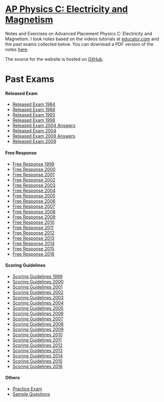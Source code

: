 # [AP Physics C: Electricity and Magnetism](https://em.shawnzhong.com)
Notes and Exercises on Advanced Placement Physics C: Electricity and Magnetism. I took notes based on the videos tutorials at [educator.com](https://www.educator.com/physics/ap-physics-c-electricity-magnetism/fullerton/) and the past exams collected below. You can download a PDF version of the notes  <a href="AP-Physics-C-Electricity-and-Magnetism.pdf"  target="_blank" >here</a>. 

The source for the website is hosted on [GitHub](https://github.com/ShawnZhong/AP-Physics-C-Electricity-and-Magnetism). 

# Past Exams

#### Released Exam
* <a href="exams/Released Exam 1984.pdf" target="_blank">Released Exam 1984</a>
* <a href="exams/Released Exam 1988.pdf" target="_blank">Released Exam 1988</a>
* <a href="exams/Released Exam 1993.pdf" target="_blank">Released Exam 1993</a>
* <a href="exams/Released Exam 1998.pdf" target="_blank">Released Exam 1998</a>
* <a href="exams/Released Exam 2004 Answers.pdf" target="_blank">Released Exam 2004 Answers</a>
* <a href="exams/Released Exam 2004.pdf" target="_blank">Released Exam 2004</a>
* <a href="exams/Released Exam 2009 Answers.pdf" target="_blank">Released Exam 2009 Answers</a>
* <a href="exams/Released Exam 2009.pdf" target="_blank">Released Exam 2009</a>

#### Free Response

* <a href="exams/Free Response 1999.pdf" target="_blank">Free Response 1999</a>
* <a href="exams/Free Response 2000.pdf" target="_blank">Free Response 2000</a>
* <a href="exams/Free Response 2001.pdf" target="_blank">Free Response 2001</a>
* <a href="exams/Free Response 2002.pdf" target="_blank">Free Response 2002</a>
* <a href="exams/Free Response 2003.pdf" target="_blank">Free Response 2003</a>
* <a href="exams/Free Response 2004.pdf" target="_blank">Free Response 2004</a>
* <a href="exams/Free Response 2005.pdf" target="_blank">Free Response 2005</a>
* <a href="exams/Free Response 2006.pdf" target="_blank">Free Response 2006</a>
* <a href="exams/Free Response 2007.pdf" target="_blank">Free Response 2007</a>
* <a href="exams/Free Response 2008.pdf" target="_blank">Free Response 2008</a>
* <a href="exams/Free Response 2009.pdf" target="_blank">Free Response 2009</a>
* <a href="exams/Free Response 2010.pdf" target="_blank">Free Response 2010</a>
* <a href="exams/Free Response 2011.pdf" target="_blank">Free Response 2011</a>
* <a href="exams/Free Response 2012.pdf" target="_blank">Free Response 2012</a>
* <a href="exams/Free Response 2013.pdf" target="_blank">Free Response 2013</a>
* <a href="exams/Free Response 2014.pdf" target="_blank">Free Response 2014</a>
* <a href="exams/Free Response 2015.pdf" target="_blank">Free Response 2015</a>
* <a href="exams/Free Response 2016.pdf" target="_blank">Free Response 2016</a>

#### Scoring Guidelines

* <a href="exams/Scoring Guidelines 1999.pdf" target="_blank">Scoring Guidelines 1999</a>
* <a href="exams/Scoring Guidelines 2000.pdf" target="_blank">Scoring Guidelines 2000</a>
* <a href="exams/Scoring Guidelines 2001.pdf" target="_blank">Scoring Guidelines 2001</a>
* <a href="exams/Scoring Guidelines 2002.pdf" target="_blank">Scoring Guidelines 2002</a>
* <a href="exams/Scoring Guidelines 2003.pdf" target="_blank">Scoring Guidelines 2003</a>
* <a href="exams/Scoring Guidelines 2004.pdf" target="_blank">Scoring Guidelines 2004</a>
* <a href="exams/Scoring Guidelines 2005.pdf" target="_blank">Scoring Guidelines 2005</a>
* <a href="exams/Scoring Guidelines 2006.pdf" target="_blank">Scoring Guidelines 2006</a>
* <a href="exams/Scoring Guidelines 2007.pdf" target="_blank">Scoring Guidelines 2007</a>
* <a href="exams/Scoring Guidelines 2008.pdf" target="_blank">Scoring Guidelines 2008</a>
* <a href="exams/Scoring Guidelines 2009.pdf" target="_blank">Scoring Guidelines 2009</a>
* <a href="exams/Scoring Guidelines 2010.pdf" target="_blank">Scoring Guidelines 2010</a>
* <a href="exams/Scoring Guidelines 2011.pdf" target="_blank">Scoring Guidelines 2011</a>
* <a href="exams/Scoring Guidelines 2012.pdf" target="_blank">Scoring Guidelines 2012</a>
* <a href="exams/Scoring Guidelines 2013.pdf" target="_blank">Scoring Guidelines 2013</a>
* <a href="exams/Scoring Guidelines 2014.pdf" target="_blank">Scoring Guidelines 2014</a>
* <a href="exams/Scoring Guidelines 2015.pdf" target="_blank">Scoring Guidelines 2015</a>
* <a href="exams/Scoring Guidelines 2016.pdf" target="_blank">Scoring Guidelines 2016</a>

#### Others
* <a href="exams/Practice Exam.pdf" target="_blank">Practice Exam</a>
* <a href="exams/Sample Questions.pdf" target="_blank">Sample Questions</a>